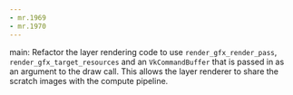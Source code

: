 ```yaml
---
- mr.1969
- mr.1970
---
```

main: Refactor the layer rendering code to use `render_gfx_render_pass`,
`render_gfx_target_resources` and an `VkCommandBuffer` that is passed in as an
argument to the draw call. This allows the layer renderer to share the scratch
images with the compute pipeline.
